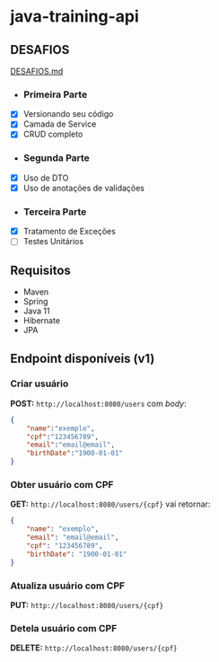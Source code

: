 # java-training-api

## DESAFIOS

[DESAFIOS.md](https://github.com/GuillaumeFalourd/java-training-api/tree/main/DESAFIOS.md)

- ### Primeira Parte
- [x] Versionando seu código
- [x] Camada de Service
- [x] CRUD completo

- ### Segunda Parte
- [x] Uso de DTO
- [x] Uso de anotações de validações

- ### Terceira Parte
- [x] Tratamento de Exceções
- [ ] Testes Unitários

## Requisitos

- Maven
- Spring
- Java 11
- Hibernate
- JPA

## Endpoint disponíveis (v1)

### Criar usuário

**POST:** `http://localhost:8080/users` com *body*:

```json
{
    "name":"exemplo",
    "cpf":"123456789",
    "email":"email@email",
    "birthDate":"1900-01-01"
}
```

### Obter usuário com CPF

**GET:** `http://localhost:8080/users/{cpf}` vai retornar:

```json
{
    "name": "exemplo",
    "email": "email@email",
    "cpf": "123456789",
    "birthDate": "1900-01-01"
}
```

### Atualiza usuário com CPF

**PUT:** `http://localhost:8080/users/{cpf}` 


### Detela usuário com CPF

**DELETE:** `http://localhost:8080/users/{cpf}`
